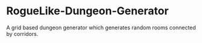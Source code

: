 # RogueLike-Dungeon-Generator
A grid based dungeon generator which generates random rooms connected by corridors. 
